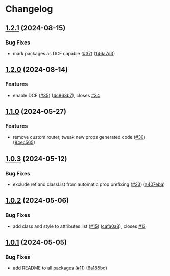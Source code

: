 # Changelog

## [1.2.1](https://github.com/ionic-solidjs/ionic-solidjs/compare/core-v1.2.0...core-v1.2.1) (2024-08-15)


### Bug Fixes

* mark packages as DCE capable ([#37](https://github.com/ionic-solidjs/ionic-solidjs/issues/37)) ([146a7d3](https://github.com/ionic-solidjs/ionic-solidjs/commit/146a7d3a5a59e40992bc5757a9d4a3cafbc3939f))

## [1.2.0](https://github.com/ionic-solidjs/ionic-solidjs/compare/core-v1.1.0...core-v1.2.0) (2024-08-14)


### Features

* enable DCE ([#35](https://github.com/ionic-solidjs/ionic-solidjs/issues/35)) ([4c963b7](https://github.com/ionic-solidjs/ionic-solidjs/commit/4c963b7d5d831792db89567ec17426e9cc0188f4)), closes [#34](https://github.com/ionic-solidjs/ionic-solidjs/issues/34)

## [1.1.0](https://github.com/ionic-solidjs/ionic-solidjs/compare/core-v1.0.3...core-v1.1.0) (2024-05-27)


### Features

* remove custom router, tweak new props generated code ([#30](https://github.com/ionic-solidjs/ionic-solidjs/issues/30)) ([84ec565](https://github.com/ionic-solidjs/ionic-solidjs/commit/84ec5655a64416848a0b7a5f66403a784b122248))

## [1.0.3](https://github.com/ionic-solidjs/ionic-solidjs/compare/core-v1.0.2...core-v1.0.3) (2024-05-12)


### Bug Fixes

* exclude ref and classList from automatic prop prefixing ([#23](https://github.com/ionic-solidjs/ionic-solidjs/issues/23)) ([a407eba](https://github.com/ionic-solidjs/ionic-solidjs/commit/a407eba75bab34fbb89078b3a1a3a7efe58534e1))

## [1.0.2](https://github.com/ionic-solidjs/ionic-solidjs/compare/core-v1.0.1...core-v1.0.2) (2024-05-06)


### Bug Fixes

* add class and style to attributes list ([#15](https://github.com/ionic-solidjs/ionic-solidjs/issues/15)) ([cafa0a8](https://github.com/ionic-solidjs/ionic-solidjs/commit/cafa0a889d8d688d0e304f5123fe832460d57cf4)), closes [#13](https://github.com/ionic-solidjs/ionic-solidjs/issues/13)

## [1.0.1](https://github.com/ionic-solidjs/ionic-solidjs/compare/core-v1.0.0...core-v1.0.1) (2024-05-05)


### Bug Fixes

* add README to all packages ([#11](https://github.com/ionic-solidjs/ionic-solidjs/issues/11)) ([6a185bd](https://github.com/ionic-solidjs/ionic-solidjs/commit/6a185bdac296d8f9ecca02de6ed14c66720f11d5))
